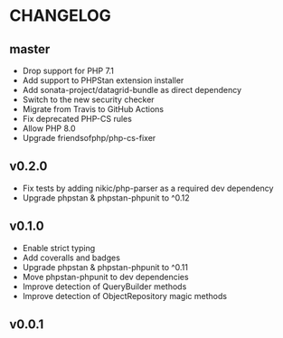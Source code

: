 CHANGELOG
=========

master
------

* Drop support for PHP 7.1
* Add support to PHPStan extension installer
* Add sonata-project/datagrid-bundle as direct dependency
* Switch to the new security checker
* Migrate from Travis to GitHub Actions
* Fix deprecated PHP-CS rules
* Allow PHP 8.0
* Upgrade friendsofphp/php-cs-fixer

v0.2.0
------

* Fix tests by adding nikic/php-parser as a required dev dependency
* Upgrade phpstan & phpstan-phpunit to ^0.12

v0.1.0
------

* Enable strict typing
* Add coveralls and badges
* Upgrade phpstan & phpstan-phpunit to ^0.11
* Move phpstan-phpunit to dev dependencies
* Improve detection of QueryBuilder methods
* Improve detection of ObjectRepository magic methods

v0.0.1
------
